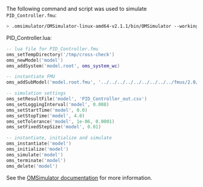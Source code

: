 The following command and script was used to simulate `PID_Controller.fmu`:
```bash
> .omsimulator/OMSimulator-linux-amd64-v2.1.1/bin/OMSimulator --workingDir=results/2.0/cs/linux64/OMSimulator/v2.1.1/JModelica.org/1.15/PID_Controller --stripRoot=true --skipCSVHeader=true --addParametersToCSV=true --suppressPath=true --timeout=60 PID_Controller.lua
```

PID_Controller.lua:
```lua
-- lua file for PID_Controller.fmu
oms_setTempDirectory('/tmp/cross-check')
oms_newModel('model')
oms_addSystem('model.root', oms_system_wc)

-- instantiate FMU
oms_addSubModel('model.root.fmu', '../../../../../../../../../fmus/2.0/cs/linux64/JModelica.org/1.15/PID_Controller/PID_Controller.fmu')

-- simulation settings
oms_setResultFile('model', 'PID_Controller_out.csv')
oms_setLoggingInterval('model', 0.008)
oms_setStartTime('model', 0.0)
oms_setStopTime('model', 4.0)
oms_setTolerance('model', 1e-06, 0.0001)
oms_setFixedStepSize('model', 0.01)

-- instantiate, initialize and simulate
oms_instantiate('model')
oms_initialize('model')
oms_simulate('model')
oms_terminate('model')
oms_delete('model')
```
See the [OMSimulator documentation](https://openmodelica.org/doc/OMSimulator/master/html/index.html) for more information.

